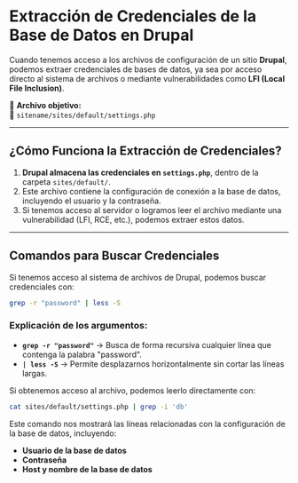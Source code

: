# **Extracción de Credenciales de la Base de Datos en Drupal**  

Cuando tenemos acceso a los archivos de configuración de un sitio **Drupal**, podemos extraer credenciales de bases de datos, ya sea por acceso directo al sistema de archivos o mediante vulnerabilidades como **LFI (Local File Inclusion)**.  

📌 **Archivo objetivo:**  
📂 `sitename/sites/default/settings.php`  

---

## **¿Cómo Funciona la Extracción de Credenciales?**  

1. **Drupal almacena las credenciales en `settings.php`**, dentro de la carpeta `sites/default/`.  
2. Este archivo contiene la configuración de conexión a la base de datos, incluyendo el usuario y la contraseña.  
3. Si tenemos acceso al servidor o logramos leer el archivo mediante una vulnerabilidad (LFI, RCE, etc.), podemos extraer estos datos.  

---

## **Comandos para Buscar Credenciales**  

Si tenemos acceso al sistema de archivos de Drupal, podemos buscar credenciales con:  

```bash
grep -r "password" | less -S
```

### **Explicación de los argumentos:**  
- **`grep -r "password"`** → Busca de forma recursiva cualquier línea que contenga la palabra "password".  
- **`| less -S`** → Permite desplazarnos horizontalmente sin cortar las líneas largas.  

Si obtenemos acceso al archivo, podemos leerlo directamente con:  

```bash
cat sites/default/settings.php | grep -i 'db'
```

Este comando nos mostrará las líneas relacionadas con la configuración de la base de datos, incluyendo:  
- **Usuario de la base de datos**  
- **Contraseña**  
- **Host y nombre de la base de datos**  

